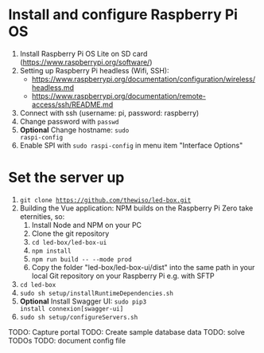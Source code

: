 # Install and configure Raspberry Pi OS
1. Install Raspberry Pi OS Lite on SD card (https://www.raspberrypi.org/software/)
2. Setting up Raspberry Pi headless (Wifi, SSH): 
   - https://www.raspberrypi.org/documentation/configuration/wireless/headless.md
   - https://www.raspberrypi.org/documentation/remote-access/ssh/README.md
3. Connect with ssh (username: pi, password: raspberry)
4. Change password with <code>passwd</code>
5. **Optional** Change hostname: <code>sudo raspi-config</code>
6. Enable SPI with <code>sudo raspi-config</code> in menu item "Interface Options"

# Set the server up
1.  <code>git clone https://github.com/thewiso/led-box.git</code>
2.  Building the Vue application: NPM builds on the Raspberry Pi Zero take eternities, so:
    1. Install Node and NPM on your PC
    2. Clone the git repository 
    3. <code>cd led-box/led-box-ui</code>
    4. <code>npm install</code>
    5. <code>npm run build -- --mode prod</code>
    6.  Copy the folder "led-box/led-box-ui/dist" into the same path in your local Git repository on your Raspberry Pi e.g. with SFTP 
3.  <code>cd led-box</code>
4.  <code>sudo sh setup/installRuntimeDependencies.sh</code>
5.  **Optional** Install Swagger UI: <code>sudo pip3 install connexion[swagger-ui]</code>
6.  <code>sudo sh setup/configureServers.sh</code>

TODO: Capture portal
TODO: Create sample database data
TODO: solve TODOs 
TODO: document config file